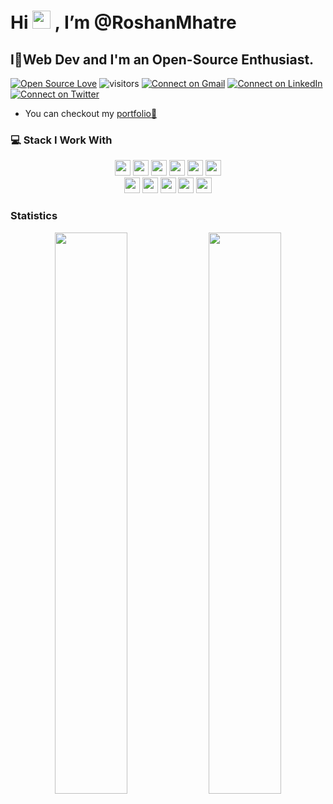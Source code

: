 # Hi <img src="https://github.com/TheDudeThatCode/TheDudeThatCode/blob/master/Assets/Hi.gif" width="29px"> , I’m @RoshanMhatre

 ## I🧡Web Dev and I'm an Open-Source Enthusiast. ##

[![Open Source Love](https://badges.frapsoft.com/os/v1/open-source.svg?v=103)](https://github.com/RoshanMhatre) 
![visitors](https://visitor-badge.laobi.icu/badge?page_id=RoshanMhatre.RoshanMhatre)
[![Connect on Gmail](https://img.shields.io/badge/--Gmail?label=Gmail&logo=Gmail&style=social)](mailto:officialroshanm@gmail.com)
[![Connect on LinkedIn](https://img.shields.io/badge/--linkedin?label=LinkedIn&logo=LinkedIn&style=social)](https://www.linkedin.com/in/roshan-mhatre-3ab9b0191/) 
[![Connect on Twitter](https://img.shields.io/badge/--Twitter?label=Twitter&logo=Twitter&style=social)](https://twitter.com/mr_rdm_)
- You can checkout my [portfolio🌟](https://roshanmhatre.github.io/my-portfolio/)

### 💻 Stack I Work With

<p  align="center">

<!-- Programming Language -->
 
<img src="https://img.shields.io/badge/C-00599C?style=for-the-badge&logo=c&logoColor=white" height="25">
<img src="https://img.shields.io/badge/C%2B%2B-00599C?style=for-the-badge&logo=c%2B%2B&logoColor=white" height="25">
<img src="https://img.shields.io/badge/Java-ED8B00?style=for-the-badge&logo=java&logoColor=white" height="25">
<img src="https://img.shields.io/badge/Python-3776AB?style=for-the-badge&logo=python&logoColor=white" height="25">
<img src="https://img.shields.io/badge/SQLite-07405E?style=for-the-badge&logo=sqlite&logoColor=white" height="25">
<img src="https://img.shields.io/badge/PostgreSQL-316192?style=for-the-badge&logo=postgresql&logoColor=white" height="25">

<br>
<img src="https://img.shields.io/badge/Git-F05032?style=for-the-badge&logo=git&logoColor=white" height="25">
<img src="https://img.shields.io/badge/conda-342B029.svg?&style=for-the-badge&logo=anaconda&logoColor=white" height="25">
<img src="https://img.shields.io/badge/Visual_Studio_Code-0078D4?style=for-the-badge&logo=visual%20studio%20code&logoColor=white" height="25">
<img src="https://img.shields.io/badge/Xampp-F37623?style=for-the-badge&logo=xampp&logoColor=white" height="25">
<img src="https://img.shields.io/badge/Django-092E20?style=for-the-badge&logo=django&logoColor=green" height="25">



### Statistics 
<p align="center">
  <img width="48%" src="https://github-readme-stats.vercel.app/api?username=RoshanMhatre&show_icons=true&theme=tokyonight" />
  <img width="48%" src="https://github-readme-streak-stats.herokuapp.com/?user=RoshanMhatre&theme=tokyonight" />
</p>
<br />
